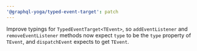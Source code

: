 ```yaml
---
'@graphql-yoga/typed-event-target': patch
---
```


Improve typings for `TypedEventTarget<TEvent>`, so `addEventListener` and `removeEventListener` methods now expect `type` to be the `type` property of `TEvent`, and `dispatchEvent` expects to get `TEvent`.



